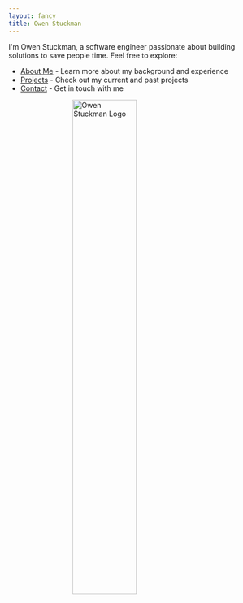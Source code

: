 ```yaml
---
layout: fancy
title: Owen Stuckman
---
```



I'm Owen Stuckman, a software engineer passionate about building solutions to save people time. Feel free to explore:

- [About Me](/about) - Learn more about my background and experience
- [Projects](/projects) - Check out my current and past projects
- [Contact](/contact) - Get in touch with me



<img src="/os-logo.png" alt="Owen Stuckman Logo" style="width: 50%; height: auto; display: block; margin: 0 auto;">
